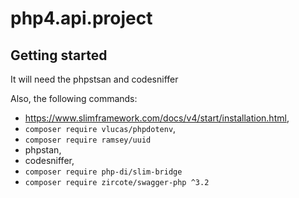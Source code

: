 # php4.api.project



## Getting started
It will need the phpstsan and codesniffer 

Also, the following commands:

- https://www.slimframework.com/docs/v4/start/installation.html,
- ```composer require vlucas/phpdotenv```,
- ```composer require ramsey/uuid```
- phpstan,
- codesniffer,
- ```composer require php-di/slim-bridge```
- ```composer require zircote/swagger-php ^3.2```
